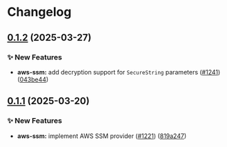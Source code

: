 # Changelog

## [0.1.2](https://github.com/open-feature/js-sdk-contrib/compare/aws-ssm-provider-v0.1.1...aws-ssm-provider-v0.1.2) (2025-03-27)


### ✨ New Features

* **aws-ssm:** add decryption support for `SecureString` parameters ([#1241](https://github.com/open-feature/js-sdk-contrib/issues/1241)) ([043be44](https://github.com/open-feature/js-sdk-contrib/commit/043be44de1442b89876e9857478afe619fcf0b04))

## [0.1.1](https://github.com/open-feature/js-sdk-contrib/compare/aws-ssm-provider-v0.1.0...aws-ssm-provider-v0.1.1) (2025-03-20)


### ✨ New Features

* **aws-ssm:** implement AWS SSM provider ([#1221](https://github.com/open-feature/js-sdk-contrib/issues/1221)) ([819a247](https://github.com/open-feature/js-sdk-contrib/commit/819a247c41112c2873aa025ac0abd3c62eb53aca))
